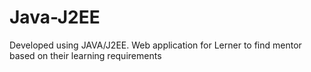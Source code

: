 # Java-J2EE
Developed using JAVA/J2EE. Web application for Lerner to find mentor based on their learning requirements
